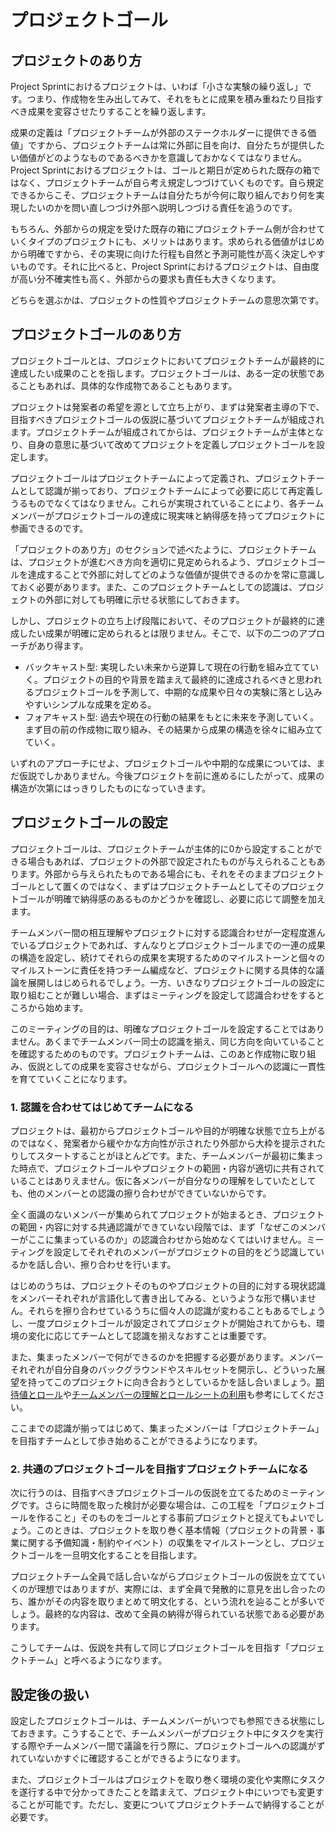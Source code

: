 # プロジェクトゴール

## プロジェクトのあり方

Project Sprintにおけるプロジェクトは、いわば「小さな実験の繰り返し」です。つまり、作成物を生み出してみて、それをもとに成果を積み重ねたり目指すべき成果を変容させたりすることを繰り返します。

成果の定義は「プロジェクトチームが外部のステークホルダーに提供できる価値」ですから、プロジェクトチームは常に外部に目を向け、自分たちが提供したい価値がどのようなものであるべきかを意識しておかなくてはなりません。Project Sprintにおけるプロジェクトは、ゴールと期日が定められた既存の箱ではなく、プロジェクトチームが自ら考え規定しつづけていくものです。自ら規定できるからこそ、プロジェクトチームは自分たちが今何に取り組んでおり何を実現したいのかを問い直しつづけ外部へ説明しつづける責任を追うのです。

もちろん、外部からの規定を受けた既存の箱にプロジェクトチーム側が合わせていくタイプのプロジェクトにも、メリットはあります。求められる価値がはじめから明確ですから、その実現に向けた行程も自然と予測可能性が高く決定しやすいものです。それに比べると、Project Sprintにおけるプロジェクトは、自由度が高い分不確実性も高く、外部からの要求も責任も大きくなります。

どちらを選ぶかは、プロジェクトの性質やプロジェクトチームの意思次第です。

## プロジェクトゴールのあり方

プロジェクトゴールとは、プロジェクトにおいてプロジェクトチームが最終的に達成したい成果のことを指します。プロジェクトゴールは、ある一定の状態であることもあれば、具体的な作成物であることもあります。

プロジェクトは発案者の希望を源として立ち上がり、まずは発案者主導の下で、目指すべきプロジェクトゴールの仮説に基づいてプロジェクトチームが組成されます。プロジェクトチームが組成されてからは、プロジェクトチームが主体となり、自身の意思に基づいて改めてプロジェクトを定義しプロジェクトゴールを設定します。

プロジェクトゴールはプロジェクトチームによって定義され、プロジェクトチームとして認識が揃っており、プロジェクトチームによって必要に応じて再定義しうるものでなくてはなりません。これらが実現されていることにより、各チームメンバーがプロジェクトゴールの達成に現実味と納得感を持ってプロジェクトに参画できるのです。

「プロジェクトのあり方」のセクションで述べたように、プロジェクトチームは、プロジェクトが進むべき方向を適切に見定められるよう、プロジェクトゴールを達成することで外部に対してどのような価値が提供できるのかを常に意識しておく必要があります。また、このプロジェクトチームとしての認識は、プロジェクトの外部に対しても明確に示せる状態にしておきます。

しかし、プロジェクトの立ち上げ段階において、そのプロジェクトが最終的に達成したい成果が明確に定められるとは限りません。そこで、以下の二つのアプローチがあり得ます。

- バックキャスト型: 実現したい未来から逆算して現在の行動を組み立てていく。プロジェクトの目的や背景を踏まえて最終的に達成されるべきと思われるプロジェクトゴールを予測して、中期的な成果や日々の実験に落とし込みやすいシンプルな成果を定める。
- フォアキャスト型: 過去や現在の行動の結果をもとに未来を予測していく。まず目の前の作成物に取り組み、その結果から成果の構造を徐々に組み立てていく。

いずれのアプローチにせよ、プロジェクトゴールや中期的な成果については、まだ仮説でしかありません。今後プロジェクトを前に進めるにしたがって、成果の構造が次第にはっきりしたものになっていきます。

## プロジェクトゴールの設定

プロジェクトゴールは、プロジェクトチームが主体的に0から設定することができる場合もあれば、プロジェクトの外部で設定されたものが与えられることもあります。外部から与えられたものである場合にも、それをそのままプロジェクトゴールとして置くのではなく、まずはプロジェクトチームとしてそのプロジェクトゴールが明確で納得感のあるものかどうかを確認し、必要に応じて調整を加えます。

チームメンバー間の相互理解やプロジェクトに対する認識合わせが一定程度進んでいるプロジェクトであれば、すんなりとプロジェクトゴールまでの一連の成果の構造を設定し、続けてそれらの成果を実現するためのマイルストーンと個々のマイルストーンに責任を持つチーム編成など、プロジェクトに関する具体的な議論を展開しはじめられるでしょう。一方、いきなりプロジェクトゴールの設定に取り組むことが難しい場合、まずはミーティングを設定して認識合わせをするところから始めます。

このミーティングの目的は、明確なプロジェクトゴールを設定することではありません。あくまでチームメンバー同士の認識を揃え、同じ方向を向いていることを確認するためのものです。プロジェクトチームは、このあと作成物に取り組み、仮説としての成果を変容させながら、プロジェクトゴールへの認識に一貫性を育てていくことになります。

### 1. 認識を合わせてはじめてチームになる

プロジェクトは、最初からプロジェクトゴールや目的が明確な状態で立ち上がるのではなく、発案者から緩やかな方向性が示されたり外部から大枠を提示されたりしてスタートすることがほとんどです。また、チームメンバーが最初に集まった時点で、プロジェクトゴールやプロジェクトの範囲・内容が適切に共有されていることはありえません。仮に各メンバーが自分なりの理解をしていたとしても、他のメンバーとの認識の擦り合わせができていないからです。

全く面識のないメンバーが集められてプロジェクトが始まるとき、プロジェクトの範囲・内容に対する共通認識ができていない段階では、まず「なぜこのメンバーがここに集まっているのか」の認識合わせから始めなくてはいけません。ミーティングを設定してそれぞれのメンバーがプロジェクトの目的をどう認識しているかを話し合い、擦り合わせを行います。

はじめのうちは、プロジェクトそのものやプロジェクトの目的に対する現状認識をメンバーそれぞれが言語化して書き出してみる、というような形で構いません。それらを擦り合わせているうちに個々人の認識が変わることもあるでしょうし、一度プロジェクトゴールが設定されてプロジェクトが開始されてからも、環境の変化に応じてチームとして認識を揃えなおすことは重要です。

また、集まったメンバーで何ができるのかを把握する必要があります。メンバーそれぞれが自分自身のバックグラウンドやスキルセットを開示し、どういった展望を持ってこのプロジェクトに向き合おうとしているかを話し合いましょう。[期待値とロール](../theory/rolls.md)や[チームメンバーの理解とロールシートの利用](rolls.md)も参考にしてください。

ここまでの認識が揃ってはじめて、集まったメンバーは「プロジェクトチーム」を目指すチームとして歩き始めることができるようになります。

### 2. 共通のプロジェクトゴールを目指すプロジェクトチームになる

次に行うのは、目指すべきプロジェクトゴールの仮説を立てるためのミーティングです。さらに時間を取った検討が必要な場合は、この工程を「プロジェクトゴールを作ること」そのものをゴールとする事前プロジェクトと捉えてもよいでしょう。このときは、プロジェクトを取り巻く基本情報（プロジェクトの背景・事業に関する予備知識・制約やイベント）の収集をマイルストーンとし、プロジェクトゴールを一旦明文化することを目指します。

プロジェクトチーム全員で話し合いながらプロジェクトゴールの仮説を立てていくのが理想ではありますが、実際には、まず全員で発散的に意見を出し合ったのち、誰かがその内容を取りまとめて明文化する、という流れを辿ることが多いでしょう。最終的な内容は、改めて全員の納得が得られている状態である必要があります。

こうしてチームは、仮説を共有して同じプロジェクトゴールを目指す「プロジェクトチーム」と呼べるようになります。

## 設定後の扱い

設定したプロジェクトゴールは、チームメンバーがいつでも参照できる状態にしておきます。こうすることで、チームメンバーがプロジェクト中にタスクを実行する際やチームメンバー間で議論を行う際に、プロジェクトゴールへの認識がずれていないかすぐに確認することができるようになります。

また、プロジェクトゴールはプロジェクトを取り巻く環境の変化や実際にタスクを遂行する中で分かってきたことを踏まえて、プロジェクト中にいつでも変更することが可能です。ただし、変更についてプロジェクトチームで納得することが必要です。
